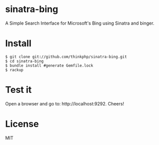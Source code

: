 # sinatra-bing

A Simple Search Interface for Microsoft's Bing using Sinatra and binger.

# Install

```
$ git clone git://github.com/thinkphp/sinatra-bing.git
$ cd sinatra-bing
$ bundle install #generate Gemfile.lock
$ rackup

```

# Test it

Open a browser and go to: http://localhost:9292. Cheers!

# License

MIT